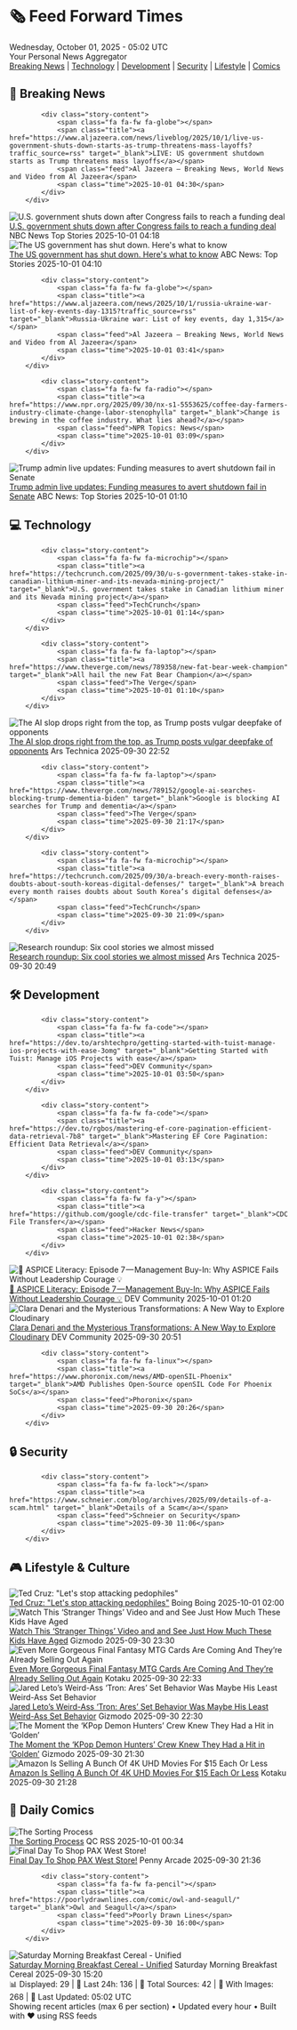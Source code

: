<!-- Processing 54 RSS feeds at 2025-10-01 05:02:11 UTC -->
<!-- Processing: Saturday Morning Breakfast Cereal -->
<!-- Processing: Cyanide & Happiness -->
<!-- Processing: Questionable Content -->
<!-- Processing: Girl Genius -->
<!-- Processing: Dinosaur Comics -->
<!-- Processing: BBC World News -->
<!-- Processing: Al Jazeera Breaking News -->
<!-- Processing: Reuters Top News -->
<!-- Processing: ABC News Breaking -->
<!-- Processing: NBC News Breaking -->
<!-- Processing: Guardian World News -->
<!-- Processing: The Verge -->
<!-- Processing: O'Reilly Radar -->
<!-- Processing: Slashdot -->
<!-- Processing: Lobsters Python -->
<!-- Processing: Hacker News -->
<!-- Processing: StackOverflow Blog -->
<!-- Processing: Phoronix Linux News -->
<!-- Processing: OMG! Ubuntu -->
<!-- Processing: Red Hat Blog -->
<!-- Processing: Ubuntu Blog -->
<!-- Processing: GitHub Blog -->
<!-- Processing: InfoQ -->
<!-- Processing: DZone -->
<!-- Processing: Lifehacker -->
<!-- Processing: Gizmodo -->
<!-- Processing: Kotaku -->
<!-- Processing: Schneier on Security -->
<!-- Generated 6 new posts out of 28 feeds processed -->
<div class="newspaper-header">
    <h1 class="newspaper-title">🗞️ Feed Forward Times</h1>
    <div class="newspaper-date">Wednesday, October 01, 2025 - 05:02 UTC</div>
    <div class="newspaper-subtitle">Your Personal News Aggregator</div>
</div>

<div class="newspaper-nav">
    <a href="#breaking">Breaking News</a> |
    <a href="#tech">Technology</a> |
    <a href="#dev">Development</a> |
    <a href="#security">Security</a> |
    <a href="#lifestyle">Lifestyle</a> |
    <a href="#webcomics">Comics</a>
</div>

<div class="news-section breaking-news" id="breaking">
<h2 class="section-header">🚨 Breaking News</h2>
<div class="stories-container">
<div class="story">
            
            <div class="story-content">
                <span class="fa fa-fw fa-globe"></span>
                <span class="title"><a href="https://www.aljazeera.com/news/liveblog/2025/10/1/live-us-government-shuts-down-starts-as-trump-threatens-mass-layoffs?traffic_source=rss" target="_blank">LIVE: US government shutdown starts as Trump threatens mass layoffs</a></span>
                <span class="feed">Al Jazeera – Breaking News, World News and Video from Al Jazeera</span>
                <span class="time">2025-10-01 04:30</span>
            </div>
        </div>
<div class="story">
            <img src="https://media-cldnry.s-nbcnews.com/image/upload/t_fit_1500w/mpx/2704722219/2025_10/1759292284572_nbc_spec_goverment_shutdown_250930_1920x1080-ehq7el.jpg" alt="U.S. government shuts down after Congress fails to reach a funding deal" class="story-image" loading="lazy" onerror="this.style.display='none'">
            <div class="story-content">
                <span class="fa fa-fw fa-broadcast-tower"></span>
                <span class="title"><a href="https://www.nbcnews.com/video/u-s-government-shuts-down-after-congress-fails-to-reach-a-funding-deal-248803397717" target="_blank">U.S. government shuts down after Congress fails to reach a funding deal</a></span>
                <span class="feed">NBC News Top Stories</span>
                <span class="time">2025-10-01 04:18</span>
            </div>
        </div>
<div class="story">
            <img src="https://s.abcnews.com/images/Politics/capital-main_1759221474648_hpMain_4x3t_384.jpg" alt="The US government has shut down. Here&#x27;s what to know" class="story-image" loading="lazy" onerror="this.style.display='none'">
            <div class="story-content">
                <span class="fa fa-fw fa-tv"></span>
                <span class="title"><a href="https://abcnews.go.com/Politics/us-government-shut-midnight/story?id=126067361" target="_blank">The US government has shut down. Here&#x27;s what to know</a></span>
                <span class="feed">ABC News: Top Stories</span>
                <span class="time">2025-10-01 04:10</span>
            </div>
        </div>
<div class="story">
            
            <div class="story-content">
                <span class="fa fa-fw fa-globe"></span>
                <span class="title"><a href="https://www.aljazeera.com/news/2025/10/1/russia-ukraine-war-list-of-key-events-day-1315?traffic_source=rss" target="_blank">Russia-Ukraine war: List of key events, day 1,315</a></span>
                <span class="feed">Al Jazeera – Breaking News, World News and Video from Al Jazeera</span>
                <span class="time">2025-10-01 03:41</span>
            </div>
        </div>
<div class="story">
            
            <div class="story-content">
                <span class="fa fa-fw fa-radio"></span>
                <span class="title"><a href="https://www.npr.org/2025/09/30/nx-s1-5553625/coffee-day-farmers-industry-climate-change-labor-stenophylla" target="_blank">Change is brewing in the coffee industry. What lies ahead?</a></span>
                <span class="feed">NPR Topics: News</span>
                <span class="time">2025-10-01 03:09</span>
            </div>
        </div>
<div class="story">
            <img src="https://s.abcnews.com/images/US/captiol-4-gty-gmh-250930_1759261579463_hpMain_4x3t_384.jpg" alt="Trump admin live updates: Funding measures to avert shutdown fail in Senate" class="story-image" loading="lazy" onerror="this.style.display='none'">
            <div class="story-content">
                <span class="fa fa-fw fa-tv"></span>
                <span class="title"><a href="https://abcnews.go.com/Politics/live-updates/trump-admin-live-updates/?id=126029955" target="_blank">Trump admin live updates: Funding measures to avert shutdown fail in Senate</a></span>
                <span class="feed">ABC News: Top Stories</span>
                <span class="time">2025-10-01 01:10</span>
            </div>
        </div>
</div>
</div>
<div class="news-section tech-news" id="tech">
<h2 class="section-header">💻 Technology</h2>
<div class="stories-container">
<div class="story">
            
            <div class="story-content">
                <span class="fa fa-fw fa-microchip"></span>
                <span class="title"><a href="https://techcrunch.com/2025/09/30/u-s-government-takes-stake-in-canadian-lithium-miner-and-its-nevada-mining-project/" target="_blank">U.S. government takes stake in Canadian lithium miner and its Nevada mining project</a></span>
                <span class="feed">TechCrunch</span>
                <span class="time">2025-10-01 01:14</span>
            </div>
        </div>
<div class="story">
            
            <div class="story-content">
                <span class="fa fa-fw fa-laptop"></span>
                <span class="title"><a href="https://www.theverge.com/news/789358/new-fat-bear-week-champion" target="_blank">All hail the new Fat Bear Champion</a></span>
                <span class="feed">The Verge</span>
                <span class="time">2025-10-01 01:10</span>
            </div>
        </div>
<div class="story">
            <img src="https://cdn.arstechnica.net/wp-content/uploads/2025/09/GettyImages-1875360841-500x500.jpg" alt="The AI slop drops right from the top, as Trump posts vulgar deepfake of opponents" class="story-image" loading="lazy" onerror="this.style.display='none'">
            <div class="story-content">
                <span class="fa fa-fw fa-cog"></span>
                <span class="title"><a href="https://arstechnica.com/culture/2025/09/ai-leadership-trump-posts-deepfakes-of-dems-calling-themselves-woke-pieces-of-s-t/" target="_blank">The AI slop drops right from the top, as Trump posts vulgar deepfake of opponents</a></span>
                <span class="feed">Ars Technica</span>
                <span class="time">2025-09-30 22:52</span>
            </div>
        </div>
<div class="story">
            
            <div class="story-content">
                <span class="fa fa-fw fa-laptop"></span>
                <span class="title"><a href="https://www.theverge.com/news/789152/google-ai-searches-blocking-trump-dementia-biden" target="_blank">Google is blocking AI searches for Trump and dementia</a></span>
                <span class="feed">The Verge</span>
                <span class="time">2025-09-30 21:17</span>
            </div>
        </div>
<div class="story">
            
            <div class="story-content">
                <span class="fa fa-fw fa-microchip"></span>
                <span class="title"><a href="https://techcrunch.com/2025/09/30/a-breach-every-month-raises-doubts-about-south-koreas-digital-defenses/" target="_blank">A breach every month raises doubts about South Korea’s digital defenses</a></span>
                <span class="feed">TechCrunch</span>
                <span class="time">2025-09-30 21:09</span>
            </div>
        </div>
<div class="story">
            <img src="https://cdn.arstechnica.net/wp-content/uploads/2025/09/prebunking-500x500.jpg" alt="Research roundup: Six cool stories we almost missed" class="story-image" loading="lazy" onerror="this.style.display='none'">
            <div class="story-content">
                <span class="fa fa-fw fa-cog"></span>
                <span class="title"><a href="https://arstechnica.com/science/2025/09/research-roundup-six-cool-stories-we-almost-missed/" target="_blank">Research roundup: Six cool stories we almost missed</a></span>
                <span class="feed">Ars Technica</span>
                <span class="time">2025-09-30 20:49</span>
            </div>
        </div>
</div>
</div>
<div class="news-section dev-news" id="dev">
<h2 class="section-header">🛠️ Development</h2>
<div class="stories-container">
<div class="story">
            
            <div class="story-content">
                <span class="fa fa-fw fa-code"></span>
                <span class="title"><a href="https://dev.to/arshtechpro/getting-started-with-tuist-manage-ios-projects-with-ease-3omg" target="_blank">Getting Started with Tuist: Manage iOS Projects with ease</a></span>
                <span class="feed">DEV Community</span>
                <span class="time">2025-10-01 03:50</span>
            </div>
        </div>
<div class="story">
            
            <div class="story-content">
                <span class="fa fa-fw fa-code"></span>
                <span class="title"><a href="https://dev.to/rgbos/mastering-ef-core-pagination-efficient-data-retrieval-7b8" target="_blank">Mastering EF Core Pagination: Efficient Data Retrieval</a></span>
                <span class="feed">DEV Community</span>
                <span class="time">2025-10-01 03:13</span>
            </div>
        </div>
<div class="story">
            
            <div class="story-content">
                <span class="fa fa-fw fa-y"></span>
                <span class="title"><a href="https://github.com/google/cdc-file-transfer" target="_blank">CDC File Transfer</a></span>
                <span class="feed">Hacker News</span>
                <span class="time">2025-10-01 02:38</span>
            </div>
        </div>
<div class="story">
            <img src="https://media2.dev.to/dynamic/image/width=800%2Cheight=%2Cfit=scale-down%2Cgravity=auto%2Cformat=auto/https%3A%2F%2Fdev-to-uploads.s3.amazonaws.com%2Fuploads%2Farticles%2F1l7awa3trw7ib8vsuv26.png" alt="🏁 ASPICE Literacy: Episode 7 — Management Buy-In: Why ASPICE Fails Without Leadership Courage 💡" class="story-image" loading="lazy" onerror="this.style.display='none'">
            <div class="story-content">
                <span class="fa fa-fw fa-code"></span>
                <span class="title"><a href="https://dev.to/abdulosman/aspice-literacy-episode-7-management-buy-in-why-aspice-fails-without-leadership-courage-1702" target="_blank">🏁 ASPICE Literacy: Episode 7 — Management Buy-In: Why ASPICE Fails Without Leadership Courage 💡</a></span>
                <span class="feed">DEV Community</span>
                <span class="time">2025-10-01 01:20</span>
            </div>
        </div>
<div class="story">
            <img src="https://media2.dev.to/dynamic/image/width=800%2Cheight=%2Cfit=scale-down%2Cgravity=auto%2Cformat=auto/https%3A%2F%2Fdev-to-uploads.s3.amazonaws.com%2Fuploads%2Farticles%2Ff8hrxlhxsjb5m2s1gesl.png" alt="Clara Denari and the Mysterious Transformations: A New Way to Explore Cloudinary" class="story-image" loading="lazy" onerror="this.style.display='none'">
            <div class="story-content">
                <span class="fa fa-fw fa-code"></span>
                <span class="title"><a href="https://dev.to/cloudinary/clara-denari-and-the-mysterious-transformations-a-new-way-to-explore-cloudinary-57od" target="_blank">Clara Denari and the Mysterious Transformations: A New Way to Explore Cloudinary</a></span>
                <span class="feed">DEV Community</span>
                <span class="time">2025-09-30 20:51</span>
            </div>
        </div>
<div class="story">
            
            <div class="story-content">
                <span class="fa fa-fw fa-linux"></span>
                <span class="title"><a href="https://www.phoronix.com/news/AMD-openSIL-Phoenix" target="_blank">AMD Publishes Open-Source openSIL Code For Phoenix SoCs</a></span>
                <span class="feed">Phoronix</span>
                <span class="time">2025-09-30 20:26</span>
            </div>
        </div>
</div>
</div>
<div class="news-section security-news" id="security">
<h2 class="section-header">🔒 Security</h2>
<div class="stories-container">
<div class="story">
            
            <div class="story-content">
                <span class="fa fa-fw fa-lock"></span>
                <span class="title"><a href="https://www.schneier.com/blog/archives/2025/09/details-of-a-scam.html" target="_blank">Details of a Scam</a></span>
                <span class="feed">Schneier on Security</span>
                <span class="time">2025-09-30 11:06</span>
            </div>
        </div>
</div>
</div>
<div class="news-section lifestyle-news" id="lifestyle">
<h2 class="section-header">🎮 Lifestyle & Culture</h2>
<div class="stories-container">
<div class="story">
            <img src="https://i0.wp.com/boingboing.net/wp-content/uploads/2022/06/cruz.jpeg?fit=1500%2C1004&amp;quality=60&amp;ssl=1" alt="Ted Cruz: &quot;Let&#x27;s stop attacking pedophiles&quot;" class="story-image" loading="lazy" onerror="this.style.display='none'">
            <div class="story-content">
                <span class="fa fa-fw fa-arrow-right"></span>
                <span class="title"><a href="https://boingboing.net/2025/09/30/ted-cruz-lets-stop-attacking-pedophiles.html" target="_blank">Ted Cruz: &quot;Let&#x27;s stop attacking pedophiles&quot;</a></span>
                <span class="feed">Boing Boing</span>
                <span class="time">2025-10-01 02:00</span>
            </div>
        </div>
<div class="story">
            <img src="https://gizmodo.com/app/uploads/2025/09/stranger-things-kids-now-adults-netflix-1280x853.jpg" alt="Watch This ‘Stranger Things’ Video and and See Just How Much These Kids Have Aged" class="story-image" loading="lazy" onerror="this.style.display='none'">
            <div class="story-content">
                <span class="fa fa-fw fa-computer"></span>
                <span class="title"><a href="https://gizmodo.com/stranger-things-season-1-dnd-game-lookback-netflix-2000665855" target="_blank">Watch This ‘Stranger Things’ Video and and See Just How Much These Kids Have Aged</a></span>
                <span class="feed">Gizmodo</span>
                <span class="time">2025-09-30 23:30</span>
            </div>
        </div>
<div class="story">
            <img src="https://kotaku.com/app/uploads/2025/09/FF9-MTG.jpg" alt="Even More Gorgeous Final Fantasy MTG Cards Are Coming And They’re Already Selling Out Again" class="story-image" loading="lazy" onerror="this.style.display='none'">
            <div class="story-content">
                <span class="fa fa-fw fa-gamepad"></span>
                <span class="title"><a href="https://kotaku.com/even-more-gorgeous-final-fantasy-mtg-cards-are-coming-and-theyre-already-selling-out-again-2000630364" target="_blank">Even More Gorgeous Final Fantasy MTG Cards Are Coming And They’re Already Selling Out Again</a></span>
                <span class="feed">Kotaku</span>
                <span class="time">2025-09-30 22:33</span>
            </div>
        </div>
<div class="story">
            <img src="https://gizmodo.com/app/uploads/2025/09/jared-leto-tron-ares-1280x853.jpg" alt="Jared Leto’s Weird-Ass ‘Tron: Ares’ Set Behavior Was Maybe His Least Weird-Ass Set Behavior" class="story-image" loading="lazy" onerror="this.style.display='none'">
            <div class="story-content">
                <span class="fa fa-fw fa-computer"></span>
                <span class="title"><a href="https://gizmodo.com/jared-leto-tron-ares-method-acting-disney-2000665912" target="_blank">Jared Leto’s Weird-Ass ‘Tron: Ares’ Set Behavior Was Maybe His Least Weird-Ass Set Behavior</a></span>
                <span class="feed">Gizmodo</span>
                <span class="time">2025-09-30 22:30</span>
            </div>
        </div>
<div class="story">
            <img src="https://gizmodo.com/app/uploads/2025/09/KPop-Demon-Hunters-plane-logo-Netflix-1280x853.jpg" alt="The Moment the ‘KPop Demon Hunters’ Crew Knew They Had a Hit in ‘Golden’" class="story-image" loading="lazy" onerror="this.style.display='none'">
            <div class="story-content">
                <span class="fa fa-fw fa-computer"></span>
                <span class="title"><a href="https://gizmodo.com/kpop-demon-hunters-golden-bts-netflix-interview-2000665757" target="_blank">The Moment the ‘KPop Demon Hunters’ Crew Knew They Had a Hit in ‘Golden’</a></span>
                <span class="feed">Gizmodo</span>
                <span class="time">2025-09-30 21:30</span>
            </div>
        </div>
<div class="story">
            <img src="https://kotaku.com/app/uploads/2025/09/dealsuhd.jpg" alt="Amazon Is Selling A Bunch Of 4K UHD Movies For $15 Each Or Less" class="story-image" loading="lazy" onerror="this.style.display='none'">
            <div class="story-content">
                <span class="fa fa-fw fa-gamepad"></span>
                <span class="title"><a href="https://kotaku.com/amazon-4k-uhd-big-sale-cheap-movies-15-each-prime-day-deal-october-2000630342" target="_blank">Amazon Is Selling A Bunch Of 4K UHD Movies For $15 Each Or Less</a></span>
                <span class="feed">Kotaku</span>
                <span class="time">2025-09-30 21:28</span>
            </div>
        </div>
</div>
</div>
<div class="news-section webcomics-section" id="webcomics">
<h2 class="section-header">🎨 Daily Comics</h2>
<div class="stories-container">
<div class="story">
            <img src="http://www.questionablecontent.net/comics/5669.png" alt="The Sorting Process" class="story-image" loading="lazy" onerror="this.style.display='none'">
            <div class="story-content">
                <span class="fa fa-fw fa-music"></span>
                <span class="title"><a href="http://questionablecontent.net/view.php?comic=5669" target="_blank">The Sorting Process</a></span>
                <span class="feed">QC RSS</span>
                <span class="time">2025-10-01 00:34</span>
            </div>
        </div>
<div class="story">
            <img src="https://cdn.shopify.com/s/files/1/0042/9942/files/pax_west_2025_collection_hero_desktop.png" alt="Final Day To Shop PAX West Store!" class="story-image" loading="lazy" onerror="this.style.display='none'">
            <div class="story-content">
                <span class="fa fa-fw fa-gamepad"></span>
                <span class="title"><a href="https://www.penny-arcade.com/news/post/2025/09/30/final-day-to-shop-pax-west-store" target="_blank">Final Day To Shop PAX West Store!</a></span>
                <span class="feed">Penny Arcade</span>
                <span class="time">2025-09-30 21:36</span>
            </div>
        </div>
<div class="story">
            
            <div class="story-content">
                <span class="fa fa-fw fa-pencil"></span>
                <span class="title"><a href="https://poorlydrawnlines.com/comic/owl-and-seagull/" target="_blank">Owl and Seagull</a></span>
                <span class="feed">Poorly Drawn Lines</span>
                <span class="time">2025-09-30 16:00</span>
            </div>
        </div>
<div class="story">
            <img src="https://www.smbc-comics.com/comics/1758852911-20250930.png" alt="Saturday Morning Breakfast Cereal - Unified" class="story-image" loading="lazy" onerror="this.style.display='none'">
            <div class="story-content">
                <span class="fa fa-fw fa-smile"></span>
                <span class="title"><a href="https://www.smbc-comics.com/comic/unified" target="_blank">Saturday Morning Breakfast Cereal - Unified</a></span>
                <span class="feed">Saturday Morning Breakfast Cereal</span>
                <span class="time">2025-09-30 15:20</span>
            </div>
        </div>
</div>
</div>

<div class="newspaper-footer">
    <div class="stats">
        📊 Displayed: 29 | 📅 Last 24h: 136 | 📡 Total Sources: 42 | 📸 With Images: 268 |
        🔄 Last Updated: 05:02 UTC
    </div>
    <div class="footer-note">
        Showing recent articles (max 6 per section) • Updated every hour • Built with ❤️ using RSS feeds
    </div>
</div>
